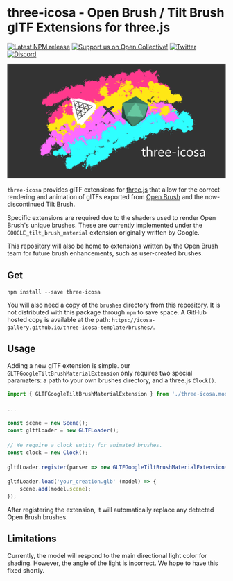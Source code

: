# three-icosa - Open Brush / Tilt Brush glTF Extensions for three.js

[![Latest NPM release](https://img.shields.io/npm/v/three-icosa.svg)](https://www.npmjs.com/package/three-icosa)
[![Support us on Open Collective!](https://img.shields.io/opencollective/all/icosa?logo=open-collective&label=Support%20us%20on%20Open%20Collective%21)](https://opencollective.com/icosa)
[![Twitter](https://img.shields.io/badge/follow-%40IcosaGallery-blue.svg?style=flat&logo=twitter)](https://twitter.com/IcosaGallery)
[![Discord](https://discordapp.com/api/guilds/783806589991780412/embed.png?style=shield)](https://discord.gg/W7NCEYnEfy)

![Sample image showing a glTF file exported from Open Brush being rendered correctly in a three.js scene.](./banner.png)

`three-icosa` provides glTF extensions for [three.js](https://threejs.org) that allow for the correct rendering and animation of glTFs exported from [Open Brush](https://openbrush.app) and the now-discontinued Tilt Brush.

Specific extensions are required due to the shaders used to render Open Brush's unique brushes. These are currently implemented under the `GOOGLE_tilt_brush_material` extension originally written by Google.

This repository will also be home to extensions written by the Open Brush team for future brush enhancements, such as user-created brushes.

## Get
```
npm install --save three-icosa
```

You will also need a copy of the `brushes` directory from this repository. It is not distributed with this package through `npm` to save space. A GitHub hosted copy is available at the path: `https://icosa-gallery.github.io/three-icosa-template/brushes/`.
## Usage

Adding a new glTF extension is simple. our `GLTFGoogleTiltBrushMaterialExtension` only requires two special paramaters: a path to your own brushes directory, and a three.js `Clock()`.
```js
import { GLTFGoogleTiltBrushMaterialExtension } from './three-icosa.module.js';

...

const scene = new Scene();
const gltfLoader = new GLTFLoader();

// We require a clock entity for animated brushes.
const clock = new Clock();

gltfLoader.register(parser => new GLTFGoogleTiltBrushMaterialExtension(parser, 'path/to/brush/folder/', this.clock));

gltfLoader.load('your_creation.glb' (model) => {
    scene.add(model.scene);
});
```

After registering the extension, it will automatically replace any detected Open Brush brushes.

## Limitations
Currently, the model will respond to the main directional light color for shading. However, the angle of the light is incorrect. We hope to have this fixed shortly.